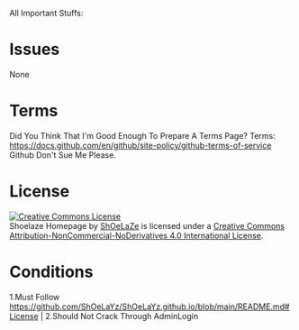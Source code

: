 All Important Stuffs:

# Issues
None

# Terms
Did You Think That I'm Good Enough To Prepare A Terms Page?
Terms: https://docs.github.com/en/github/site-policy/github-terms-of-service
Github Don't Sue Me Please.
# License
<a rel="license" href="http://creativecommons.org/licenses/by-nc-nd/4.0/"><img alt="Creative Commons License" style="border-width:0" src="https://i.creativecommons.org/l/by-nc-nd/4.0/88x31.png" /></a><br /><span xmlns:dct="http://purl.org/dc/terms/" property="dct:title">Shoelaze Homepage</span> by <a xmlns:cc="http://creativecommons.org/ns#" href="https://twitter.com/notshoelaze" property="cc:attributionName" rel="cc:attributionURL">ShOeLaZe</a> is licensed under a <a rel="license" href="http://creativecommons.org/licenses/by-nc-nd/4.0/">Creative Commons Attribution-NonCommercial-NoDerivatives 4.0 International License</a>.

# Conditions
1.Must Follow https://github.com/ShOeLaYz/ShOeLaYz.github.io/blob/main/README.md#License
                       |
2.Should Not Crack Through AdminLogin
